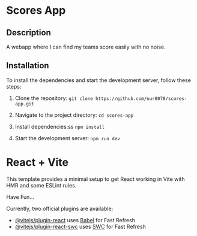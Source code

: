 
# Scores App

## Description

A webapp where I can find my teams score easily with no noise.

## Installation

To install the dependencies and start the development server, follow these steps:

1. Clone the repository:
   `git clone https://github.com/nur0078/scores-app.git`

1. Navigate to the project directory:
`cd scores-app`

1. Install dependencies:ss
`npm install`

1. Start the development server:
`npm run dev`

# React + Vite

This template provides a minimal setup to get React working in Vite with HMR and some ESLint rules.

Have Fun...

Currently, two official plugins are available:

- [@vitejs/plugin-react](https://github.com/vitejs/vite-plugin-react/blob/main/packages/plugin-react/README.md) uses [Babel](https://babeljs.io/) for Fast Refresh
- [@vitejs/plugin-react-swc](https://github.com/vitejs/vite-plugin-react-swc) uses [SWC](https://swc.rs/) for Fast Refresh
